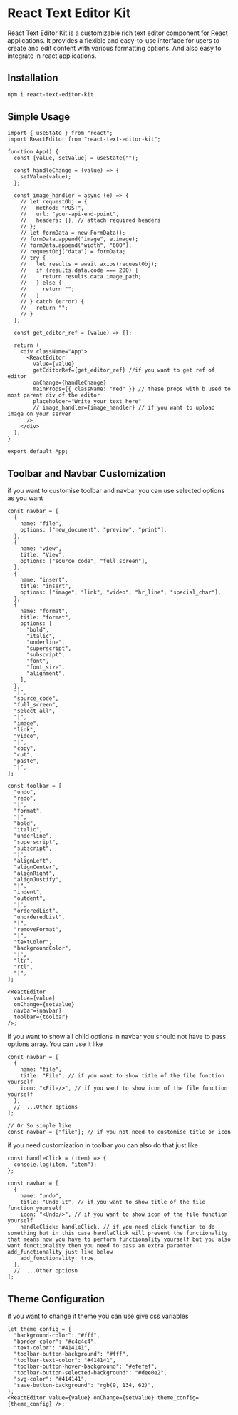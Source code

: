 # React Text Editor Kit

React Text Editor Kit is a customizable rich text editor component for React applications. It provides a flexible and easy-to-use interface for users to create and edit content with various formatting options. And also easy to integrate in react applications.

## Installation

```sh
npm i react-text-editor-kit
```

## Simple Usage

```tsx
import { useState } from "react";
import ReactEditor from "react-text-editor-kit";

function App() {
  const [value, setValue] = useState("");

  const handleChange = (value) => {
    setValue(value);
  };

  const image_handler = async (e) => {
    // let requestObj = {
    //   method: "POST",
    //   url: "your-api-end-point",
    //   headers: {}, // attach required headers
    // };
    // let formData = new FormData();
    // formData.append("image", e.image);
    // formData.append("width", "600");
    // requestObj["data"] = formData;
    // try {
    //   let results = await axios(requestObj);
    //   if (results.data.code === 200) {
    //     return results.data.image_path;
    //   } else {
    //     return "";
    //   }
    // } catch (error) {
    //   return "";
    // }
  };

  const get_editor_ref = (value) => {};

  return (
    <div className="App">
      <ReactEditor
        value={value}
        getEditorRef={get_editor_ref} //if you want to get ref of editor
        onChange={handleChange}
        mainProps={{ className: "red" }} // these props with b used to most parent div of the editor
        placeholder="Write your text here"
        // image_handler={image_handler} // if you want to upload image on your server
      />
    </div>
  );
}

export default App;
```

## Toolbar and Navbar Customization

if you want to customise toolbar and navbar you can use selected options as you want

```tsx
const navbar = [
  {
    name: "file",
    options: ["new_document", "preview", "print"],
  },
  {
    name: "view",
    title: "View",
    options: ["source_code", "full_screen"],
  },
  {
    name: "insert",
    title: "insert",
    options: ["image", "link", "video", "hr_line", "special_char"],
  },
  {
    name: "format",
    title: "format",
    options: [
      "bold",
      "italic",
      "underline",
      "superscript",
      "subscript",
      "font",
      "font_size",
      "alignment",
    ],
  },
  "|",
  "source_code",
  "full_screen",
  "select_all",
  "|",
  "image",
  "link",
  "video",
  "|",
  "copy",
  "cut",
  "paste",
  "|",
];

const toolbar = [
  "undo",
  "redo",
  "|",
  "format",
  "|",
  "bold",
  "italic",
  "underline",
  "superscript",
  "subscript",
  "|",
  "alignLeft",
  "alignCenter",
  "alignRight",
  "alignJustify",
  "|",
  "indent",
  "outdent",
  "|",
  "orderedList",
  "unorderedList",
  "|",
  "removeFormat",
  "|",
  "textColor",
  "backgroundColor",
  "|",
  "ltr",
  "rtl",
  "|",
];

<ReactEditor
  value={value}
  onChange={setValue}
  navbar={navbar}
  toolbar={toolbar}
/>;
```

if you want to show all child options in navbar you should not have to pass options array. You can use it like

```tsx
const navbar = [
  {
    name: "file",
    title: "File", // if you want to show title of the file function yourself
    icon: "<File/>", // if you want to show icon of the file function yourself
  },
  //  ...Other options
];

// Or So simple like
const navbar = ["file"]; // if you not need to customise title or icon
```

if you need customization in toolbar you can also do that just like

```tsx
const handleClick = (item) => {
  console.log(item, "item");
};

const navbar = [
  {
    name: "undo",
    title: "Undo it", // if you want to show title of the file function yourself
    icon: "<Undo/>", // if you want to show icon of the file function yourself
    handleClick: handleClick, // if you need click function to do something but in this case handleClick will prevent the functionality that means now you have to perform functionality yourself but you also want functionality then you need to pass an extra paramter add_functionality just like below
    add_functionality: true,
  },
  //  ...Other optiosn
];
```

## Theme Configuration

if you want to change it theme you can use give css variables

```tsx
let theme_config = {
  "background-color": "#fff",
  "border-color": "#c4c4c4",
  "text-color": "#414141",
  "toolbar-button-background": "#fff",
  "toolbar-text-color": "#414141",
  "toolbar-button-hover-background": "#efefef",
  "toolbar-button-selected-background": "#dee0e2",
  "svg-color": "#414141",
  "save-button-background": "rgb(9, 134, 62)",
};
<ReactEditor value={value} onChange={setValue} theme_config={theme_config} />;
```
